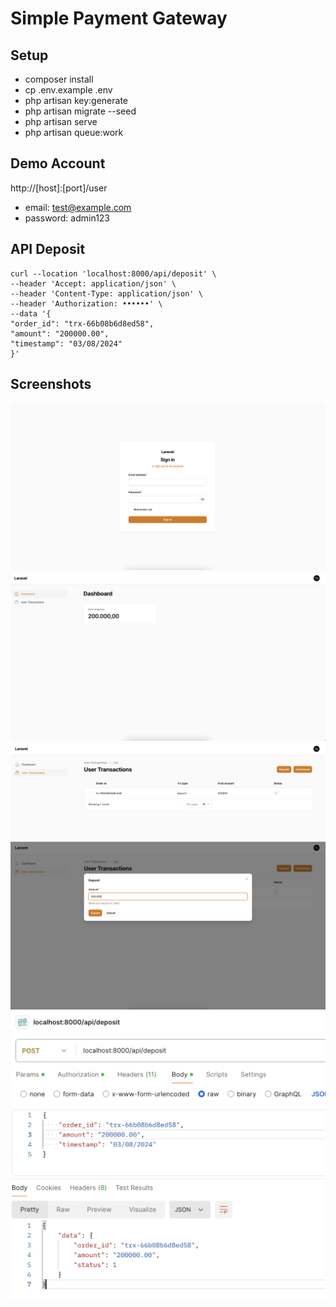 # Simple Payment Gateway

## Setup
 - composer install
 - cp .env.example .env
 - php artisan key:generate
 - php artisan migrate --seed
 - php artisan serve
 - php artisan queue:work

## Demo Account

http://[host]:[port]/user
- email: test@example.com
- password: admin123

## API Deposit

```curl
curl --location 'localhost:8000/api/deposit' \
--header 'Accept: application/json' \
--header 'Content-Type: application/json' \
--header 'Authorization: ••••••' \
--data '{
"order_id": "trx-66b08b6d8ed58",
"amount": "200000.00",
"timestamp": "03/08/2024"
}'
```

## Screenshots

![login](./Graphic/1.png)
![dashboard](./Graphic/3.1.png)
![dashboard](./Graphic/2.png)
![deposit action](./Graphic/4.png)
![api](./Graphic/5.png)


